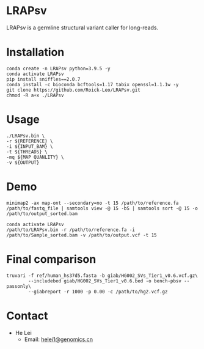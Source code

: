 # LRAPsv
LRAPsv is a germline structural variant caller for long-reads. 

# Installation
```
conda create -n LRAPsv python=3.9.5 -y
conda activate LRAPsv
pip install sniffles==2.0.7
conda install -c bioconda bcftools=1.17 tabix openssl=1.1.1w -y
git clone https://github.com/Roick-Leo/LRAPsv.git
chmod -R a+x ./LRAPsv
```

# Usage
```
./LRAPsv.bin \
-r ${REFERENCE} \
-i ${INPUT_BAM} \
-t ${THREADS} \
-mq ${MAP QUANLITY} \
-v ${OUTPUT}
```

# Demo
```
minimap2 -ax map-ont --secondary=no -t 15 /path/to/reference.fa /path/to/fastq_file | samtools view -@ 15 -bS | samtools sort -@ 15 -o /path/to/output_sorted.bam

conda activate LRAPsv
/path/to/LRAPsv.bin -r /path/to/reference.fa -i /path/to/Sample_sorted.bam -v /path/to/output.vcf -t 15
```

# Final comparison
```
truvari -f ref/human_hs37d5.fasta -b giab/HG002_SVs_Tier1_v0.6.vcf.gz\
        --includebed giab/HG002_SVs_Tier1_v0.6.bed -o bench-pbsv --passonly\
        --giabreport -r 1000 -p 0.00 -c /path/to/hg2.vcf.gz
```

# Contact
- He Lei
  - Email: helei1@genomics.cn
